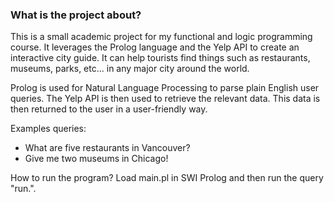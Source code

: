 ### What is the project about? ###

This is a small academic project for my functional and logic programming course. It leverages the Prolog language and the Yelp API to create an interactive city guide. It can help tourists find things such as restaurants, museums, parks, etc... in any major city around the world.

Prolog is used for Natural Language Processing to parse plain English user queries. The Yelp API is then used to retrieve the relevant data. This data is then returned to the user in a user-friendly way.


Examples queries: 
- What are five restaurants in Vancouver?
- Give me two museums in Chicago!


How to run the program?
Load main.pl in SWI Prolog and then run the query "run.".